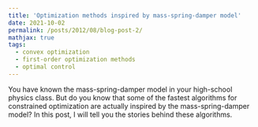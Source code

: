 ```yaml
---
title: 'Optimization methods inspired by mass-spring-damper model'
date: 2021-10-02
permalink: /posts/2012/08/blog-post-2/
mathjax: true
tags:
  - convex optimization
  - first-order optimization methods
  - optimal control
---
```


You have known the mass-spring-damper model in your high-school physics class. But do you know that some of the fastest algorithms for constrained optimization are actually inspired by the mass-spring-damper model? In this post, I will tell you the stories behind these algorithms.   
